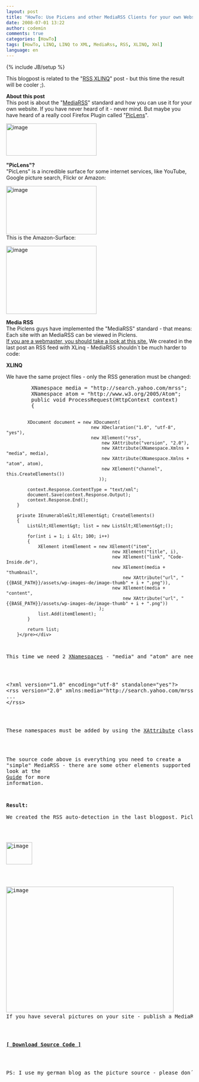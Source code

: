 ```yaml
---
layout: post
title: "HowTo: Use PicLens and other MediaRSS Clients for your own Website (create MediaRSS with LINQ to XML)"
date: 2008-07-01 13:22
author: codemin
comments: true
categories: [HowTo]
tags: [HowTo, LINQ, LINQ to XML, MediaRss, RSS, XLINQ, Xml]
language: en
---
```

{% include JB/setup %}
<p>This blogpost is related to the &quot;<a href="{{BASE_PATH}}/2008/06/20/howto-create-rss-feeds-with-linq-to-xml-xlinq/">RSS XLINQ</a>&quot; post - but this time the result will be cooler ;).</p>  <p><strong>About this post      <br /></strong>This post is about the &quot;<a href="http://en.wikipedia.org/wiki/Media_RSS">MediaRSS</a>&quot; standard and how you can use it for your own website. If you have never heard of it - never mind. But maybe you have heard of a really cool Firefox Plugin called &quot;<a href="http://www.piclens.com/">PicLens</a>&quot;.</p>  <p><a href="{{BASE_PATH}}/assets/wp-images-en/image28.png"><img style="border-top-width: 0px; border-left-width: 0px; border-bottom-width: 0px; border-right-width: 0px" height="87" alt="image" src="{{BASE_PATH}}/assets/wp-images-en/image-thumb28.png" width="244" border="0" /></a>&#160;</p>  <p><strong>&quot;PicLens&quot;?      <br /></strong>&quot;PicLens&quot; is a incredible surface for some internet services, like YouTube, Google picture search, Flickr or Amazon:</p>  <p><a href="{{BASE_PATH}}/assets/wp-images-en/image29.png"><img style="border-top-width: 0px; border-left-width: 0px; border-bottom-width: 0px; border-right-width: 0px" height="131" alt="image" src="{{BASE_PATH}}/assets/wp-images-en/image-thumb29.png" width="244" border="0" /></a>     <br />This is the Amazon-Surface:</p>  <p><a href="{{BASE_PATH}}/assets/wp-images-en/image30.png"><img style="border-top-width: 0px; border-left-width: 0px; border-bottom-width: 0px; border-right-width: 0px" height="184" alt="image" src="{{BASE_PATH}}/assets/wp-images-en/image-thumb30.png" width="244" border="0" /></a></p>  <p><strong>Media RSS      <br /></strong>The Piclens guys have implemented the &quot;MediaRSS&quot; standard - that means: Each site with an MediaRSS can be viewed in Piclens.&#160; <br /><a href="http://piclens.com/lite/webmasterguide.php">If you are a webmaster, you should take a look at this site.</a> We created in the last post an RSS feed with XLinq - MediaRSS shouldn&#180;t be much harder to code:</p>  <p><strong>XLINQ</strong></p>  <p>We have the same project files - only the RSS generation must be changed:</p>  <div class="wlWriterSmartContent" id="scid:812469c5-0cb0-4c63-8c15-c81123a09de7:8bd12e9a-8777-497b-8b4f-6468ea26fc9b" style="padding-right: 0px; display: inline; padding-left: 0px; float: none; padding-bottom: 0px; margin: 0px; padding-top: 0px"><pre name="code" class="c#">        XNamespace media = "http://search.yahoo.com/mrss";
        XNamespace atom = "http://www.w3.org/2005/Atom";
        public void ProcessRequest(HttpContext context)
        {
           

            XDocument document = new XDocument(
                                    new XDeclaration("1.0", "utf-8", "yes"),
                                    new XElement("rss",
                                        new XAttribute("version", "2.0"),
                                        new XAttribute(XNamespace.Xmlns + "media", media),
                                        new XAttribute(XNamespace.Xmlns + "atom", atom),
                                        new XElement("channel", this.CreateElements())
                                       ));

            context.Response.ContentType = "text/xml";
            document.Save(context.Response.Output);
            context.Response.End();
        }

        private IEnumerable&lt;XElement&gt; CreateElements()
        {
            List&lt;XElement&gt; list = new List&lt;XElement&gt;();

            for(int i = 1; i &lt; 100; i++)
            {
                XElement itemElement = new XElement("item",
                                            new XElement("title", i),
                                            new XElement("link", "Code-Inside.de"),
                                            new XElement(media + "thumbnail", 
                                                new XAttribute("url", "{{BASE_PATH}}/assets/wp-images-de/image-thumb" + i + ".png")),
                                            new XElement(media + "content",
                                                new XAttribute("url", "{{BASE_PATH}}/assets/wp-images-de/image-thumb" + i + ".png"))
                                       );
                list.Add(itemElement);
            }

            return list;
        }</pre></div>

<p>This time we need 2 <a href="http://msdn.microsoft.com/en-us/library/system.xml.linq.xnamespace.aspx">XNamespaces</a> - &quot;media&quot; and &quot;atom&quot; are need to create a valid MediaRSS:</p>

<div class="wlWriterSmartContent" id="scid:812469c5-0cb0-4c63-8c15-c81123a09de7:3a887256-5386-4b19-9bf9-01932c870343" style="padding-right: 0px; display: inline; padding-left: 0px; float: none; padding-bottom: 0px; margin: 0px; padding-top: 0px"><pre name="code" class="c#">&lt;?xml version="1.0" encoding="utf-8" standalone="yes"?&gt;
&lt;rss version="2.0" xmlns:media="http://search.yahoo.com/mrss" xmlns:atom="http://www.w3.org/2005/Atom"&gt;
...
&lt;/rss&gt;</pre></div>

<p>These namespaces must be added by using the <a href="http://msdn.microsoft.com/en-us/library/system.xml.linq.xattribute.aspx">XAttribute</a> class. The syntax is in my point of view a bit to complex, but I didn&#180;t&#160; find a better way.&#160; <br />

  <br />The source code above is everything you need to create a &quot;simple&quot; MediaRSS - there are some other elements supported by piclens - look at the <a href="http://piclens.com/lite/webmasterguide.php">Guide</a> for more information.</p>

<p><strong>Result: 
    <br /></strong>We created the RSS auto-detection in the last blogpost. Piclens can now find the MediaRSS elements and show us the pictures on the &quot;Wall&quot; (the Piclens-Button glow if it find a MediaRSS Feed on the site) :</p>

<p><a href="{{BASE_PATH}}/assets/wp-images-en/image31.png"><img style="border-top-width: 0px; border-left-width: 0px; border-bottom-width: 0px; border-right-width: 0px" height="60" alt="image" src="{{BASE_PATH}}/assets/wp-images-en/image-thumb31.png" width="70" border="0" /></a></p>

<p><a href="{{BASE_PATH}}/assets/wp-images-en/image32.png"><img style="border-top-width: 0px; border-left-width: 0px; border-bottom-width: 0px; border-right-width: 0px" height="340" alt="image" src="{{BASE_PATH}}/assets/wp-images-en/image-thumb32.png" width="452" border="0" /></a>&#160; <br />If you have several pictures on your site - publish a MediaRSS Feed. It&#180;s very easy and it&#180;s an open standard (<a href="http://search.yahoo.com/mrss">Specification @ Yahoo</a>) - Piclens is just one MediaRSS Client (but today the client with the best surface).</p>

<p><strong><a href="{{BASE_PATH}}/assets/files/democode/mediarss/mediarss.zip">[ Download Source Code ]</a></strong></p>

<p>PS: I use my german blog as the picture source - please don&#180;t abuse this example (traffic :( ) ;)</p>
